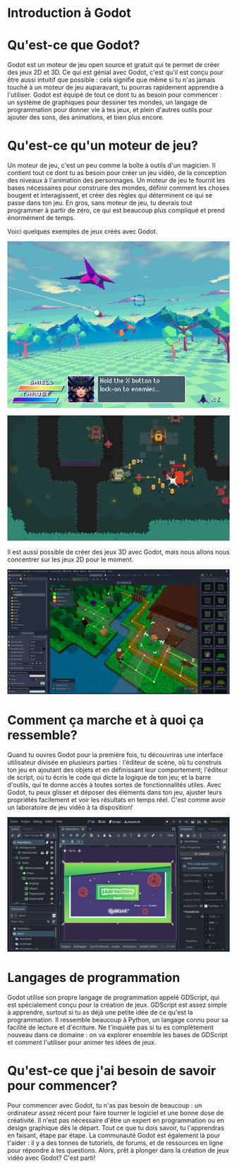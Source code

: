 # Introduction à Godot <!-- omit in toc -->

# Qu'est-ce que Godot?
Godot est un moteur de jeu open source et gratuit qui te permet de créer des jeux 2D et 3D. Ce qui est génial avec Godot, c'est qu'il est conçu pour être aussi intuitif que possible : cela signifie que même si tu n'as jamais touché à un moteur de jeu auparavant, tu pourras rapidement apprendre à l'utiliser. Godot est équipé de tout ce dont tu as besoin pour commencer : un système de graphiques pour dessiner tes mondes, un langage de programmation pour donner vie à tes jeux, et plein d'autres outils pour ajouter des sons, des animations, et bien plus encore.

# Qu'est-ce qu'un moteur de jeu?
Un moteur de jeu, c'est un peu comme la boîte à outils d'un magicien. Il contient tout ce dont tu as besoin pour créer un jeu vidéo, de la conception des niveaux à l'animation des personnages. Un moteur de jeu te fournit les bases nécessaires pour construire des mondes, définir comment les choses bougent et interagissent, et créer des règles qui déterminent ce qui se passe dans ton jeu. En gros, sans moteur de jeu, tu devrais tout programmer à partir de zéro, ce qui est beaucoup plus compliqué et prend énormément de temps.

Voici quelques exemples de jeux créés avec Godot.

![alt text](assets/introduction_ex_zodiac.png)

![alt text](assets/introduction_helms_of_fury.jpg)

Il est aussi possible de créer des jeux 3D avec Godot, mais nous allons nous concentrer sur les jeux 2D pour le moment.

![alt text](assets/introduction_rpg_in_a_box.png)

# Comment ça marche et à quoi ça ressemble?
Quand tu ouvres Godot pour la première fois, tu découvriras une interface utilisateur divisée en plusieurs parties : l'éditeur de scène, où tu construis ton jeu en ajoutant des objets et en définissant leur comportement; l'éditeur de script, où tu écris le code qui dicte la logique de ton jeu; et la barre d'outils, qui te donne accès à toutes sortes de fonctionnalités utiles. Avec Godot, tu peux glisser et déposer des éléments dans ton jeu, ajuster leurs propriétés facilement et voir les résultats en temps réel. C'est comme avoir un laboratoire de jeu vidéo à ta disposition!

![alt text](assets/key_concepts_main_menu.webp)

# Langages de programmation
Godot utilise son propre langage de programmation appelé GDScript, qui est spécialement conçu pour la création de jeux. GDScript est assez simple à apprendre, surtout si tu as déjà une petite idée de ce qu'est la programmation. Il ressemble beaucoup à Python, un langage connu pour sa facilité de lecture et d'écriture. Ne t'inquiète pas si tu es complètement nouveau dans ce domaine : on va explorer ensemble les bases de GDScript et comment l'utiliser pour animer tes idées de jeux.

# Qu'est-ce que j'ai besoin de savoir pour commencer?
Pour commencer avec Godot, tu n'as pas besoin de beaucoup : un ordinateur assez récent pour faire tourner le logiciel et une bonne dose de créativité. Il n'est pas nécessaire d'être un expert en programmation ou en design graphique dès le départ. Tout ce que tu dois savoir, tu l'apprendras en faisant, étape par étape. La communauté Godot est également là pour t'aider : il y a des tonnes de tutoriels, de forums, et de ressources en ligne pour répondre à tes questions. Alors, prêt à plonger dans la création de jeux vidéo avec Godot? C'est parti!
